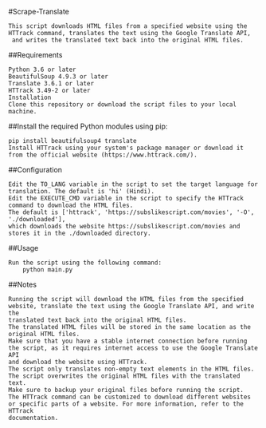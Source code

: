 #Scrape-Translate

	This script downloads HTML files from a specified website using the HTTrack command, translates the text using the Google Translate API,
	 and writes the translated text back into the original HTML files.

##Requirements

	Python 3.6 or later
	BeautifulSoup 4.9.3 or later
	Translate 3.6.1 or later
	HTTrack 3.49-2 or later
	Installation
	Clone this repository or download the script files to your local machine.

##Install the required Python modules using pip:

	pip install beautifulsoup4 translate
	Install HTTrack using your system's package manager or download it from the official website (https://www.httrack.com/).

##Configuration

	Edit the TO_LANG variable in the script to set the target language for translation. The default is 'hi' (Hindi).
	Edit the EXECUTE_CMD variable in the script to specify the HTTrack command to download the HTML files.
	The default is ['httrack', 'https://subslikescript.com/movies', '-O', './downloaded'],
	which downloads the website https://subslikescript.com/movies and stores it in the ./downloaded directory.
##Usage

	Run the script using the following command:
		python main.py
    
##Notes

	Running the script will download the HTML files from the specified website, translate the text using the Google Translate API, and write the
	translated text back into the original HTML files.
	The translated HTML files will be stored in the same location as the original HTML files.
	Make sure that you have a stable internet connection before running the script, as it requires internet access to use the Google Translate API
	and download the website using HTTrack.
	The script only translates non-empty text elements in the HTML files. The script overwrites the original HTML files with the translated text.
	Make sure to backup your original files before running the script.
	The HTTrack command can be customized to download different websites or specific parts of a website. For more information, refer to the HTTrack
	documentation.
